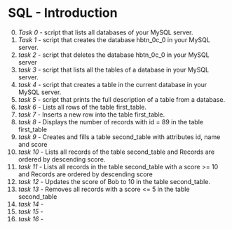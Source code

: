 # SQL - Introduction

0. _Task 0_ - script that lists all databases of your MySQL server.
1. _Task 1_ - script that creates the database hbtn\_0c\_0 in your MySQL server.
2. _task 2_ - script that deletes the database hbtn\_0c\_0 in your MySQL server
3. _task 3_ - script that lists all the tables of a database in your MySQL server.
4. _task 4_ - script that creates a table in the current database in your MySQL server.
5. _task 5_ -  script that prints the full description of a table from a database.
6. _task 6_ - Lists all rows of the table first_table.
7. _task 7_ - Inserts a new row into the table first_table.
8. _task 8_ - Displays the number of records with id = 89 in the table first_table
9. _task 9_ - Creates and fills a table second_table with attributes id, name and score
10. _task 10_ - Lists all records of the table second_table and Records are ordered by descending score.
11. _task 11_ - Lists all records in the table second_table with a score >= 10 and Records are ordered by descending score
12.  _task 12_ - Updates the score of Bob to 10 in the table second_table.
13.  _task 13_ - Removes all records with a score <= 5 in the table second_table
14.  _task 14_ -
15.  _task 15_ -
16.  _task 16_ -